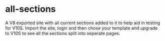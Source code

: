 # all-sections
A V8 exported site with all current sections added to it to help aid in testing for V10S.
Import the site, login and then chose your template and upgrade to V10S to see all the sections split into seperate pages.
